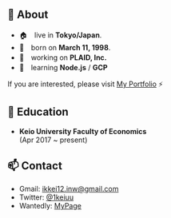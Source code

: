 <!-- ### Hi there 👋 -->

<!--
**ikkei12/ikkei12** is a ✨ _special_ ✨ repository because its `README.md` (this file) appears on your GitHub profile.

Here are some ideas to get you started:
-->
## 👤 About
- 🏠　live in **Tokyo/Japan**.  
- 🎂　born on **March 11, 1998**.    
- 🏢　working on **PLAID, Inc.**  
- 🌱　learning **Node.js** / **GCP**  

If you are interested, please visit [My Portfolio](https://1k-cove.com) ⚡️

## 🏫 Education  
- **Keio University Faculty of Economics**  
(Apr 2017 ~ present)  

## 📫 Contact
- Gmail: [ikkei12.inw@gmail.com](mailto:ikkei12.inw@gmail.com)  
- Twitter: [@1keiuu](https://twitter.com/1keiuu)  
- Wantedly: [MyPage](https://www.wantedly.com/id/keiu)  
